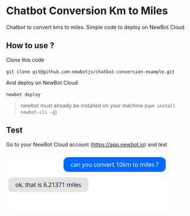 # Chatbot Conversion Km to Miles

Chatbot to convert kms to miles. Simple code to deploy on NewBot Cloud

## How to use ?

Clone this code

`git clone git@github.com:newbotjs/chatbot-conversion-example.git`

And deploy on NewBot Cloud

`newbot deploy`

> newbot must already be installed on your machine (`npm install newbot-cli -g`)

## Test

Go to your NewBot Cloud account (https://app.newbot.io) and test

![Conversion](./docs/conversion.jpg)


